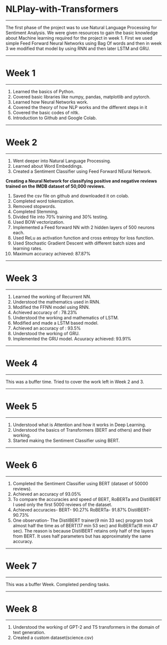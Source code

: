 # NLPlay-with-Transformers
-----------
The first phase of the project was to use Natural Language Processing for Sentiment Analysis. We were given resources to gain the basic knowledge about Machine learning required for the project in week 1. First we used simple Feed Forward Neural Networks using Bag Of words and then in week 3 we modified that model by using RNN and then later LSTM and GRU.

--------
# Week 1
------
1. Learned the basics of Python.
2. Covered basic libraries like numpy, pandas, matplotlib and pytorch.
3. Learned how Neural Networks work.
4. Covered the theory of how NLP works and the different steps in it
5. Covered the basic codes of nltk.
6. Introduction to Github and Google Colab.

------
# Week 2
------
1. Went deeper into Natural Language Processing.
2. Learned about Word Embeddings.
3. Created a Sentiment Classifier using Feed Forward NEural Network.

**Creating a Neural Network for classifying positive and negative reviews trained on the IMDB dataset of 50,000 reviews.**
1. Saved the csv file on github and downloaded it on colab.
2. Completed word tokenization.
3. Removed stopwords.
4. Completed Stemming.
5. Divided file into 70% training and 30% testing.
6. Used BOW vectorization.
7. Implemented a Feed forward NN with 2 hidden layers of 500 neurons each.
8. Used ReLu as activation function and cross entropy for loss function.
9. Used Stochastic Gradient Descent with different batch sizes and learning rates.
10. Maximum accuracy achieved: 87.87%

-----
# Week 3
-----
1. Learned the working of Recurrent NN.
2. Understood the mathematics used in RNN.
3. Modified the FFNN model using RNN.
4. Achieved accuracy of : 78.23% 
5. Understood the working and mathematics of LSTM.
6. Modified and made a LSTM based model.
7. Achieved an accuracy of : 93.5%
8. Understood the working of GRU.
9. Implemented the GRU model. Acuuracy achieved: 93.91% 

-----
# Week 4
-----
This was a buffer time. Tried to cover the work left in Week 2 and 3.

----
# Week 5
----
1. Understood what is Attention and how it works in Deep Learning.
2. Understood the basics of Transformers (BERT and others) and their working.
3. Started making the Sentiment Classifier using BERT.

-----
# Week 6
----
1. Completed the Sentiment Classifier using BERT (dataset of 50000 reviews).
2. Achieved an accuracy of 93.05%
3. To compare the accuracies and speed of BERT, RoBERTa and DistilBERT I used only the first 5000 reviews of the dataset.
4. Achieved accuracies- BERT- 90.27%
                        RoBERTa- 91.87%
                        DistilBERT- 90.73%
5. One observation- The DistilBERT trainer(9 min 33 sec) program took almost half the time as of BERT(17 min 53 sec) and RoBERTa(18 min 47 sec). The reason is because DistilBERT retains only half of the layers from BERT. It uses half parameters but has approximately the same accuracy.

-----
# Week 7
-----
This was a buffer Week. Completed pending tasks.

----
# Week 8
----
1. Understood the working of GPT-2 and T5 transformers in the domain of text generation.
2. Created a custom dataset(science.csv)
